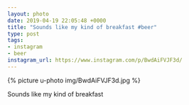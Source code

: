 ```yaml
---
layout: photo
date: 2019-04-19 22:05:48 +0000
title: "Sounds like my kind of breakfast #beer"
type: post
tags:
- instagram
- beer
instagram_url: https://www.instagram.com/p/BwdAiFVJF3d/
---
```


{% picture u-photo img/BwdAiFVJF3d.jpg %}

Sounds like my kind of breakfast
